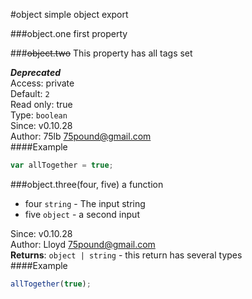 #object
simple object export

  
###object.one
first property

  
###~~object.two~~
This property has all tags set

***Deprecated***  
Access: private  
Default: `2`  
Read only: true  
Type: `boolean`  
Since: v0.10.28  
Author: 75lb <75pound@gmail.com>  
####Example
```js
var allTogether = true;
```
###object.three(four, five)
a function


- four `string` - The input string
- five `object` - a second input

Since: v0.10.28  
Author: Lloyd <75pound@gmail.com>  
**Returns**: `object | string` - this return has several types  
####Example
```js
allTogether(true);
```
